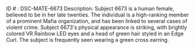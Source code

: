 ID # : DSC-MATE-6673
Description: Subject 6673 is a human female, believed to be in her late twenties. The individual is a high-ranking member of a prominent Mafia organization, and has been linked to several cases of violent crime. Subject 6673's physical appearance is striking, with brightly colored VR Rainbow LED eyes and a head of green hair styled in an Edge Curl. The subject is frequently seen wearing a green cross earring.